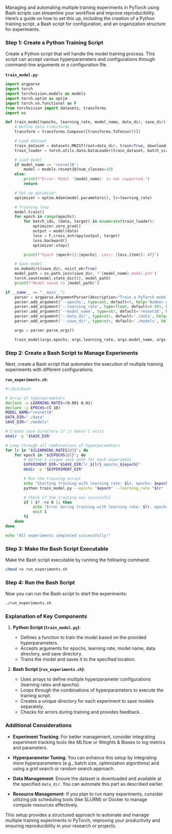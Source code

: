 Managing and automating multiple training experiments in PyTorch using Bash scripts can streamline your workflow and improve reproducibility. Here’s a guide on how to set this up, including the creation of a Python training script, a Bash script for configuration, and an organization structure for experiments.

### Step 1: Create a Python Training Script

Create a Python script that will handle the model training process. This script can accept various hyperparameters and configurations through command-line arguments or a configuration file.

**`train_model.py`**:

```python
import argparse
import torch
import torchvision.models as models
import torch.optim as optim
import torch.nn.functional as F
from torchvision import datasets, transforms
import os

def train_model(epochs, learning_rate, model_name, data_dir, save_dir):
    # Define data transforms
    transform = transforms.Compose([transforms.ToTensor()])

    # Load dataset
    train_dataset = datasets.MNIST(root=data_dir, train=True, download=True, transform=transform)
    train_loader = torch.utils.data.DataLoader(train_dataset, batch_size=64, shuffle=True)

    # Load model
    if model_name == 'resnet18':
        model = models.resnet18(num_classes=10)
    else:
        print(f"Error: Model '{model_name}' is not supported.")
        return

    # Set up optimizer
    optimizer = optim.Adam(model.parameters(), lr=learning_rate)

    # Training loop
    model.train()
    for epoch in range(epochs):
        for batch_idx, (data, target) in enumerate(train_loader):
            optimizer.zero_grad()
            output = model(data)
            loss = F.cross_entropy(output, target)
            loss.backward()
            optimizer.step()

        print(f"Epoch {epoch+1}/{epochs}, Loss: {loss.item():.4f}")

    # Save model
    os.makedirs(save_dir, exist_ok=True)
    model_path = os.path.join(save_dir, f'{model_name}_model.pth')
    torch.save(model.state_dict(), model_path)
    print(f"Model saved to {model_path}")

if __name__ == "__main__":
    parser = argparse.ArgumentParser(description="Train a PyTorch model.")
    parser.add_argument('--epochs', type=int, default=5, help='Number of training epochs')
    parser.add_argument('--learning_rate', type=float, default=0.001, help='Learning rate')
    parser.add_argument('--model_name', type=str, default='resnet18', help='Model name')
    parser.add_argument('--data_dir', type=str, default='./data', help='Directory for storing data')
    parser.add_argument('--save_dir', type=str, default='./models', help='Directory for saving models')

    args = parser.parse_args()

    train_model(args.epochs, args.learning_rate, args.model_name, args.data_dir, args.save_dir)
```

### Step 2: Create a Bash Script to Manage Experiments

Next, create a Bash script that automates the execution of multiple training experiments with different configurations.

**`run_experiments.sh`**:

```bash
#!/bin/bash

# Array of hyperparameters
declare -a LEARNING_RATES=(0.001 0.01)
declare -a EPOCHS=(5 10)
MODEL_NAME="resnet18"
DATA_DIR="./data"
SAVE_DIR="./models"

# Create save directory if it doesn't exist
mkdir -p "$SAVE_DIR"

# Loop through all combinations of hyperparameters
for lr in "${LEARNING_RATES[@]}"; do
    for epoch in "${EPOCHS[@]}"; do
        # Define a unique save path for each experiment
        EXPERIMENT_DIR="$SAVE_DIR/lr_${lr}_epochs_${epoch}"
        mkdir -p "$EXPERIMENT_DIR"

        # Run the training script
        echo "Starting training with learning rate: $lr, epochs: $epoch"
        python train_model.py --epochs "$epoch" --learning_rate "$lr" --model_name "$MODEL_NAME" --data_dir "$DATA_DIR" --save_dir "$EXPERIMENT_DIR"

        # Check if the training was successful
        if [ $? -ne 0 ]; then
            echo "Error during training with learning rate: $lr, epochs: $epoch"
            exit 1
        fi
    done
done

echo "All experiments completed successfully!"
```

### Step 3: Make the Bash Script Executable

Make the Bash script executable by running the following command:

```bash
chmod +x run_experiments.sh
```

### Step 4: Run the Bash Script

Now you can run the Bash script to start the experiments:

```bash
./run_experiments.sh
```

### Explanation of Key Components

1. **Python Script (`train_model.py`)**:
   - Defines a function to train the model based on the provided hyperparameters.
   - Accepts arguments for epochs, learning rate, model name, data directory, and save directory.
   - Trains the model and saves it to the specified location.

2. **Bash Script (`run_experiments.sh`)**:
   - Uses arrays to define multiple hyperparameter configurations (learning rates and epochs).
   - Loops through the combinations of hyperparameters to execute the training script.
   - Creates a unique directory for each experiment to save models separately.
   - Checks for errors during training and provides feedback.

### Additional Considerations

- **Experiment Tracking**: For better management, consider integrating experiment tracking tools like MLflow or Weights & Biases to log metrics and parameters.
  
- **Hyperparameter Tuning**: You can enhance this setup by integrating more hyperparameters (e.g., batch size, optimization algorithms) and using a grid search or random search approach.

- **Data Management**: Ensure the dataset is downloaded and available at the specified `data_dir`. You can automate this part as described earlier.

- **Resource Management**: If you plan to run many experiments, consider utilizing job scheduling tools (like SLURM) or Docker to manage compute resources effectively.

This setup provides a structured approach to automate and manage multiple training experiments in PyTorch, improving your productivity and ensuring reproducibility in your research or projects.